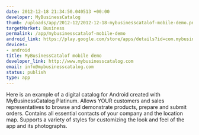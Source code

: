 ```yaml
--- 
date: 2012-12-18 21:34:50.040513 +00:00
developer: MyBusinessCatalog
thumb: /uploads/app/2012-12/2012-12-18-mybusinesscatalof-mobile-demo.png
targetMarket: Business
permalink: /app/mybusinesscatalof-mobile-demo
android_link: https://play.google.com/store/apps/details?id=com.mybusinesscatalog.demo
devices: 
- android
title: MyBusinessCatalof mobile demo
developer_link: http://www.mybusinesscatalog.com
email: info@mybusinesscatalog.com
status: publish
type: app
---
```


Here is an example of a digital catalog for Android created with
MyBusinessCatalog  Platinum. Allows YOUR customers and sales representatives
to browse and demonstrate products, prepare and submit orders.
Contains all essential contacts of your company and the location map.
Supports a variety of styles for customizing the look and feel of the app
and its photographs.
